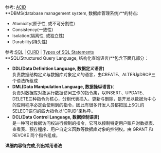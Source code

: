 参考: [ACID](http://en.wikipedia.org/wiki/ACID)<br />
**DBMS(database management system, 数据库管理系统)**的特点:

- Atomicity(原子性, 或不可分割性）
- Consistency(一致性)
- Isolation(隔离性, 或独立性)
- Durability(持久性)

参考:[SQL](http://en.wikipedia.org/wiki/Category:SQL) | [CURD](http://en.wikipedia.org/wiki/Create,_read,_update_and_delete) | [Types of SQL Statements](http://docs.oracle.com/cd/B28359_01/server.111/b28286/statements_1001.htm)<br />
**SQL(Structured Query Language, 结构化查询语言)**包含下面几部分：

- **DDL(Data Definition Language, 数据定义语言)**<br />
负责数据结构定义与数据库对象定义的语言，由CREATE、ALTER与DROP三个语法所组成
- **DML(Data Manipulation Language, 数据操纵语言)**(<br />
负责对数据库对象运行数据访问工作的指令集，以INSERT、UPDATE、DELETE三种指令为核心，分别代表插入、更新与删除，是开发以数据为中心的应用程序必定会使用到的指令，因此有很多开发人员都把加上SQL的SELECT语句的四大指令以“CRUD”来称呼。 
- **DCL(Data Control Language, 数据控制语言)**<br />
是一种可对数据访问权进行控制的指令，它可以控制特定用户账户对数据表、查看表、预存程序、用户自定义函数等数据库对象的控制权。由 GRANT 和 REVOKE 两个指令组成。

**详细内容待完成,列出常用语法**